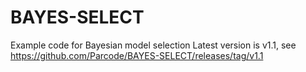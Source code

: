 # BAYES-SELECT
Example code for Bayesian model selection
Latest version is v1.1, see https://github.com/Parcode/BAYES-SELECT/releases/tag/v1.1

